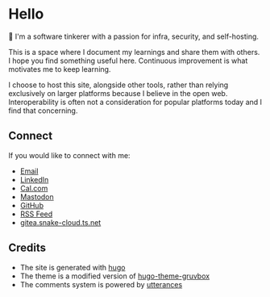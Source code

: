 # Hello

👋 I'm a software tinkerer with a passion for infra, security, and self-hosting.

This is a space where I document my learnings and share them with others. I hope you find something useful here. Continuous improvement is what motivates me to keep learning.

I choose to host this site, alongside other tools, rather than relying exclusively on larger platforms because I believe in the open web. Interoperability is often not a consideration for popular platforms today and I find that concerning.

## Connect

If you would like to connect with me:

- [Email](mailto:davegallant@proton.me)
- [LinkedIn](https://www.linkedin.com/in/dave-gallant)
- [Cal.com](https://cal.com/davegallant)
- [Mastodon](https://mastodon.social/@davegallant)
- [GitHub](https://github.com/davegallant)
- [RSS Feed](https://davegallant.ca/index.xml)
- [gitea.snake-cloud.ts.net](https://gitea.snake-cloud.ts.net/explore/repos)

## Credits

- The site is generated with [hugo](https://gohugo.io/)
- The theme is a modified version of [hugo-theme-gruvbox](https://github.com/schnerring/hugo-theme-gruvbox)
- The comments system is powered by [utterances](https://github.com/utterance/utterances)
